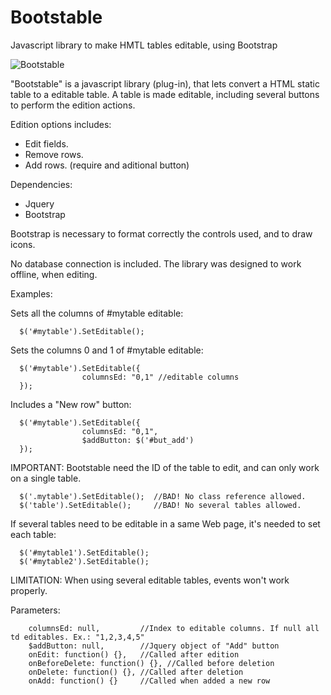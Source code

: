 
# Bootstable
Javascript library to make HMTL tables editable, using Bootstrap

![Bootstable](http://blog.pucp.edu.pe/blog/tito/wp-content/uploads/sites/610/2018/01/Sin-título-13.png "Bootstable")

"Bootstable" is a javascript library (plug-in), that lets convert a HTML static table to a editable table. 
A table is made editable, including several buttons to perform the edition actions.

Edition options includes:

* Edit fields.
* Remove rows.
* Add rows. (require and aditional button)

Dependencies:

* Jquery
* Bootstrap

Bootstrap is necessary to format correctly the controls used, and to draw icons.

No database connection is included. The library was designed to work offline, when editing.

Examples:

Sets all the columns of #mytable editable:

      $('#mytable').SetEditable();

Sets the columns 0 and 1 of #mytable editable:

      $('#mytable').SetEditable({
                    columnsEd: "0,1" //editable columns 
      });

Includes a "New row" button:

      $('#mytable').SetEditable({
                    columnsEd: "0,1", 
                    $addButton: $('#but_add')
      });

IMPORTANT: Bootstable need the ID of the table to edit, and can only work on a single table. 

      $('.mytable').SetEditable();  //BAD! No class reference allowed.
      $('table').SetEditable();     //BAD! No several tables allowed.

If several tables need to be editable in a same Web page, it's needed to set each table:

      $('#mytable1').SetEditable();
      $('#mytable2').SetEditable();

LIMITATION: When using several editable tables, events won't work properly.

Parameters:

        columnsEd: null,         //Index to editable columns. If null all td editables. Ex.: "1,2,3,4,5"
        $addButton: null,        //Jquery object of "Add" button
        onEdit: function() {},   //Called after edition
        onBeforeDelete: function() {}, //Called before deletion
        onDelete: function() {}, //Called after deletion
        onAdd: function() {}     //Called when added a new row
